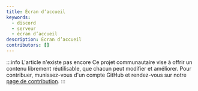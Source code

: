 ```yaml
---
title: Écran d’accueil
keywords:
  - discord
  - serveur
  - écran d’accueil
description: Écran d’accueil
contributors: []
---
```


:::info L'article n'existe pas encore
Ce projet communautaire vise à offrir un contenu librement réutilisable, que chacun peut modifier et améliorer.
Pour contribuer, munissez-vous d'un compte GitHub et rendez-vous sur notre [page de contribution](/wiki/contribuer).
:::
